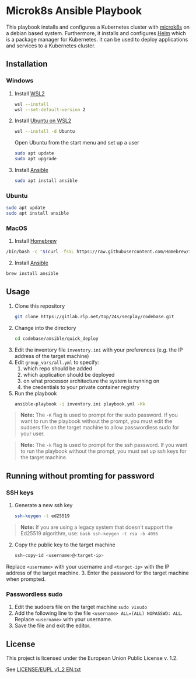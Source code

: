 # Microk8s Ansible Playbook

This playbook installs and configures a Kubernetes cluster with [microk8s](https://microk8s.io/) on a debian based system. Furthermore, it installs and configures [Helm](https://helm.sh/) which is a package manager for Kubernetes. It can be used to deploy applications and services to a Kubernetes cluster.

## Installation

### Windows

1. Install [WSL2](https://docs.microsoft.com/en-us/windows/wsl/install-win10)
    ```bash
    wsl --install
    wsl --set-default-version 2
    ```
   
2. Install [Ubuntu on WSL2](https://apps.microsoft.com/detail/9pdxgncfsczv?hl=en-us&gl=US)
    ```bash
    wsl --install -d Ubuntu
    ```
    Open Ubuntu from the start menu and set up a user
    ```bash
    sudo apt update
    sudo apt upgrade
    ```

3. Install [Ansible](https://docs.ansible.com/ansible/latest/installation_guide/intro_installation.html#installing-ansible-on-ubuntu)
    ```bash
    sudo apt install ansible
    ```

### Ubuntu

```bash
sudo apt update
sudo apt install ansible
```

### MacOS

1. Install [Homebrew](https://brew.sh/)

```bash
/bin/bash -c "$(curl -fsSL https://raw.githubusercontent.com/Homebrew/install/HEAD/install.sh)"
```

2. Install [Ansible](https://docs.ansible.com/ansible/latest/installation_guide/intro_installation.html#installing-ansible-on-macos)

```bash
brew install ansible
```

## Usage

1. Clone this repository
    ```bash
    git clone https://gitlab.rlp.net/top/24s/secplay/codebase.git
    ```
2. Change into the directory
    ```bash
    cd codebase/ansible/quick_deploy
    ```
3. Edit the inventory file `inventory.ini` with your preferences (e.g. the IP address of the target machine)
4. Edit `group_vars/all.yml` to specify:
    1. which repo should be added
    2. which application should be deployed
    3. on what processor architecture the system is running on
    4. the credentials to your private container registry
5. Run the playbook
    ```bash
    ansible-playbook -i inventory.ini playbook.yml -Kk
    ```

> **Note:** The `-K` flag is used to prompt for the sudo password. If you want to run the playbook without the prompt, you must edit the sudoers file on the target machine to allow passwordless sudo for your user.

> **Note:** The `-k` flag is used to prompt for the ssh password. If you want to run the playbook without the prompt, you must set up ssh keys for the target machine.

## Running without promting for password

### SSH keys

1. Generate a new ssh key
    ```bash
    ssh-keygen -t ed25519
    ```
> **Note:** If you are using a legacy system that doesn't support the Ed25519 algorithm, use:
    ```bash
    ssh-keygen -t rsa -b 4096
    ```

2. Copy the public key to the target machine
    ```bash
    ssh-copy-id <username>@<target-ip>
    ```
Replace `<username>` with your username and `<target-ip>` with the IP address of the target machine.
3. Enter the password for the target machine when prompted.

### Passwordless sudo

1. Edit the sudoers file on the target machine `sudo visudo`
2. Add the following line to the file `<username> ALL=(ALL) NOPASSWD: ALL`. Replace `<username>` with your username.
3. Save the file and exit the editor.

## License

This project is licensed under the European Union Public License v. 1.2.

See [LICENSE/EUPL v1_2 EN.txt](https://gitlab.rlp.net/top/24s/secplay/codebase/-/blob/43c8be19f6db45cee733edb694ba311fff694993/LICENSE/EUPL%20v1_2%20EN.txt)